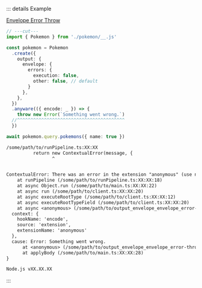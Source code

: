 ::: details Example

<div class="ExampleSnippet">
<a href="../../examples/output/envelope-error-throw">Envelope Error Throw</a>

<!-- dprint-ignore-start -->
```ts twoslash
// ---cut---
import { Pokemon } from './pokemon/__.js'

const pokemon = Pokemon
  .create({
    output: {
      envelope: {
        errors: {
          execution: false,
          other: false, // default
        }
      },
    },
  })
  .anyware(({ encode: _ }) => {
    throw new Error(`Something went wrong.`)
  //^^^^^^^^^^^^^^^^^^^^^^^^^^^^^^^^^^^^^^^^
  })

await pokemon.query.pokemons({ name: true })
```
<!-- dprint-ignore-end -->

<!-- dprint-ignore-start -->
```txt
/some/path/to/runPipeline.ts:XX:XX
          return new ContextualError(message, {
                 ^


ContextualError: There was an error in the extension "anonymous" (use named functions to improve this error message) while running hook "encode".
    at runPipeline (/some/path/to/runPipeline.ts:XX:XX:18)
    at async Object.run (/some/path/to/main.ts:XX:XX:22)
    at async run (/some/path/to/client.ts:XX:XX:20)
    at async executeRootType (/some/path/to/client.ts:XX:XX:12)
    at async executeRootTypeField (/some/path/to/client.ts:XX:XX:20)
    at async <anonymous> (/some/path/to/output_envelope_envelope_error-throw__envelope-error-throw.ts:XX:XX:1) {
  context: {
    hookName: 'encode',
    source: 'extension',
    extensionName: 'anonymous'
  },
  cause: Error: Something went wrong.
      at <anonymous> (/some/path/to/output_envelope_envelope_error-throw__envelope-error-throw.ts:XX:XX:11)
      at applyBody (/some/path/to/main.ts:XX:XX:28)
}

Node.js vXX.XX.XX
```
<!-- dprint-ignore-end -->

</div>
:::
